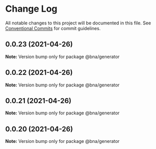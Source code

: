 # Change Log

All notable changes to this project will be documented in this file.
See [Conventional Commits](https://conventionalcommits.org) for commit guidelines.

## 0.0.23 (2021-04-26)

**Note:** Version bump only for package @bna/generator





## 0.0.22 (2021-04-26)

**Note:** Version bump only for package @bna/generator





## 0.0.21 (2021-04-26)

**Note:** Version bump only for package @bna/generator





## 0.0.20 (2021-04-26)

**Note:** Version bump only for package @bna/generator
